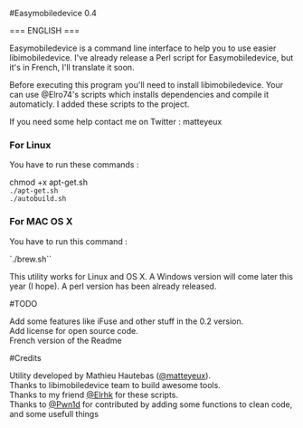 #Easymobiledevice 0.4

=== ENGLISH ===

Easymobiledevice is a command line interface to help you to use easier libimobiledevice.
I've already release a Perl script for Easymobiledevice, but it's in French, I'll translate it soon.

Before executing this program you'll need to install libimobiledevice.
Your can use @Elro74's scripts which installs dependencies and compile it automaticly.
I added these scripts to the project.

If you need some help contact me on Twitter : matteyeux
 
### For Linux
You have to run these commands :

chmod +x apt-get.sh <br>
 `./apt-get.sh` <br>
`./autobuild.sh` <br>

### For MAC OS X
You have to run this command : 

`./brew.sh``

This utility works for Linux and OS X.
A Windows version will come later this year (I hope).
A perl version has been already released.<br> 

#TODO

Add some features like iFuse and other stuff in the 0.2 version.<br> 
Add license for open source code.<br> 
French version of the Readme<br> 

#Credits

Utility developed by Mathieu Hautebas ([@matteyeux](https://twitter.com/matteyeux)).<br> 
Thanks to libimobiledevice team to build awesome tools.<br> 
Thanks to my friend [@Elrhk](https://twitter.com/Elro74) for these scripts.<br> 
Thanks to [@Pwn1d](https://twitter.com/Pwn1d) for contributed by adding some functions to clean code, and some usefull things


